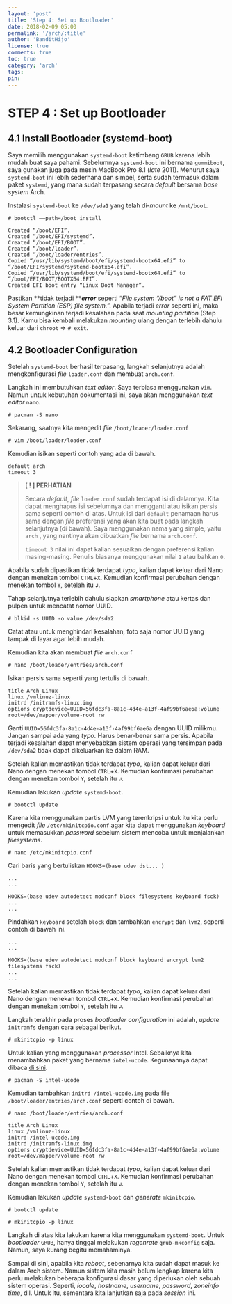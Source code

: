 ```yaml
---
layout: 'post'
title: 'Step 4: Set up Bootloader'
date: 2018-02-09 05:00
permalink: '/arch/:title'
author: 'BanditHijo'
license: true
comments: true
toc: true
category: 'arch'
tags:
pin:
---
```



# STEP 4 : Set up Bootloader

## 4.1 Install Bootloader \(systemd-boot\)

Saya memilih menggunakan `systemd-boot` ketimbang `GRUB` karena lebih mudah buat saya pahami. Sebelumnya `systemd-boot` ini bernama `gummiboot`, saya gunakan juga pada mesin MacBook Pro 8.1 \(_late_ 2011\). Menurut saya `systemd-boot` ini lebih sederhana dan simpel, serta sudah termasuk dalam paket `systemd`, yang mana sudah terpasang secara _default_ bersama _base system_ Arch.

Instalasi `systemd-boot` ke `/dev/sda1` yang telah di-_mount_ ke `/mnt/boot`.

```
# bootctl ––path=/boot install
```

```
Created “/boot/EFI”.
Created “/boot/EFI/systemd”.
Created “/boot/EFI/BOOT”.
Created “/boot/loader”.
Created “/boot/loader/entries”.
Copied “/usr/lib/systemd/boot/efi/systemd-bootx64.efi” to “/boot/EFI/systemd/systemd-bootx64.efi”.
Copied “/usr/lib/systemd/boot/efi/systemd-bootx64.efi” to “/boot/EFI/BOOT/BOOTX64.EFI”.
Created EFI boot entry “Linux Boot Manager”.
```

Pastikan **tidak terjadi **_**error**_ seperti “_File system “/boot” is not a FAT EFI System Partition \(ESP\) file system._”. Apabila terjadi _error_ seperti ini, maka besar kemungkinan terjadi kesalahan pada saat _mounting partition_ \(Step 3.1\). Kamu bisa kembali melakukan _mounting_ ulang dengan terlebih dahulu keluar dari `chroot` =&gt; `# exit`.

## 4.2 Bootloader Configuration

Setelah `systemd-boot` berhasil terpasang, langkah selanjutnya adalah mengkonfigurasi _file_ `loader.conf` dan membuat `arch.conf`.

Langkah ini membutuhkan _text editor_. Saya terbiasa menggunakan `vim`. Namun untuk kebutuhan dokumentasi ini, saya akan menggunakan _text editor_ `nano`.

```
# pacman -S nano
```

Sekarang, saatnya kita mengedit _file_ `/boot/loader/loader.conf`

```
# vim /boot/loader/loader.conf
```

Kemudian isikan seperti contoh yang ada di bawah.

```
default arch
timeout 3
```

> **\[ ! \] PERHATIAN**
>
> Secara _default_, _file_ `loader.conf` sudah terdapat isi di dalamnya. Kita dapat menghapus isi sebelumnya dan mengganti atau isikan persis sama seperti contoh di atas. Untuk isi dari `default` penamaan harus sama dengan _file_ preferensi yang akan kita buat pada langkah selanjutnya \(di bawah\). Saya menggunakan nama yang simple, yaitu `arch` , yang nantinya akan dibuatkan _file_ bernama `arch.conf`.
>
> `timeout 3` nilai ini dapat kalian sesuaikan dengan preferensi kalian masing-masing. Penulis biasanya menggunakan nilai `1` atau bahkan `0`.

Apabila sudah dipastikan tidak terdapat _typo_, kalian dapat keluar dari Nano dengan menekan tombol `CTRL`+`X`. Kemudian konfirmasi perubahan dengan menekan tombol `Y`, setelah itu `↲`.

Tahap selanjutnya terlebih dahulu siapkan _smartphone_ atau kertas dan pulpen untuk mencatat nomor UUID.

```
# blkid -s UUID -o value /dev/sda2
```

Catat atau untuk menghindari kesalahan, foto saja nomor UUID yang tampak di layar agar lebih mudah.

Kemudian kita akan membuat _file_ `arch.conf`

```
# nano /boot/loader/entries/arch.conf
```

Isikan persis sama seperti yang tertulis di bawah.

```
title Arch Linux
linux /vmlinuz-linux
initrd /initramfs-linux.img
options cryptdevice=UUID=56fdc3fa-8a1c-4d4e-a13f-4af99bf6ae6a:volume root=/dev/mapper/volume-root rw
```

Ganti `UUID=56fdc3fa-8a1c-4d4e-a13f-4af99bf6ae6a` dengan UUID milikmu. Jangan sampai ada yang _typo_. Harus benar-benar sama persis. Apabila terjadi  kesalahan dapat menyebabkan sistem operasi yang tersimpan pada `/dev/sda2` tidak dapat dikeluarkan ke dalam RAM.

Setelah kalian memastikan tidak terdapat _typo_, kalian dapat keluar dari Nano dengan menekan tombol `CTRL`+`X`. Kemudian konfirmasi perubahan dengan menekan tombol `Y`, setelah itu `↲`.

Kemudian lakukan _update_ `systemd-boot`.

```
# bootctl update
```

Karena kita menggunakan partis LVM yang terenkripsi untuk itu kita perlu mengedit _file_ `/etc/mkinitcpio.conf` agar kita dapat menggunakan _keyboard_ untuk memasukkan _password_ sebelum sistem mencoba untuk menjalankan _filesystems_.

```
# nano /etc/mkinitcpio.conf
```

Cari baris yang bertuliskan `HOOKS=(base udev dst... )`

```
...
...

HOOKS=(base udev autodetect modconf block filesystems keyboard fsck)
...
...
```

Pindahkan `keyboard` setelah `block` dan tambahkan `encrypt` dan `lvm2`, seperti contoh di bawah ini.

```
...
...

HOOKS=(base udev autodetect modconf block keyboard encrypt lvm2 filesystems fsck)
...
...
```

Setelah kalian memastikan tidak terdapat _typo_, kalian dapat keluar dari Nano dengan menekan tombol `CTRL`+`X`. Kemudian konfirmasi perubahan dengan menekan tombol `Y`, setelah itu `↲`.

Langkah terakhir pada proses _bootloader configuration_ ini adalah, _update_ `initramfs` dengan cara sebagai berikut.

```
# mkinitcpio -p linux
```

Untuk kalian yang menggunakan _processor_ Intel. Sebaiknya kita menambahkan paket yang bernama `intel-ucode`. Kegunaannya dapat dibaca [di sini](https://wiki.archlinux.org/index.php/Microcode).

```
# pacman -S intel-ucode
```

Kemudian tambahkan `initrd /intel-ucode.img` pada file `/boot/loader/entries/arch.conf` seperti contoh di bawah.

```
# nano /boot/loader/entries/arch.conf
```

```
title Arch Linux
linux /vmlinuz-linux
initrd /intel-ucode.img
initrd /initramfs-linux.img
options cryptdevice=UUID=56fdc3fa-8a1c-4d4e-a13f-4af99bf6ae6a:volume root=/dev/mapper/volume-root rw
```

Setelah kalian memastikan tidak terdapat _typo_, kalian dapat keluar dari Nano dengan menekan tombol `CTRL`+`X`. Kemudian konfirmasi perubahan dengan menekan tombol `Y`, setelah itu `↲`.

Kemudian lakukan _update_ `systemd-boot` dan _generate_ `mkinitcpio`.

```
# bootctl update
```

```
# mkinitcpio -p linux
```

Langkah di atas kita lakukan karena kita menggunakan `systemd-boot`. Untuk _bootloader_ `GRUB`, hanya tinggal melakukan _regenrate_ `grub-mkconfig` saja. Namun, saya kurang begitu memahaminya.

Sampai di sini, apabila kita _reboot_, sebenarnya kita sudah dapat masuk ke dalam Arch sistem. Namun sistem kita masih belum lengkap karena kita perlu melakukan beberapa konfigurasi dasar yang diperlukan oleh sebuah sistem operasi. Seperti, _locale_, _hostname_, _username_, _password_, _zoneinfo_ _time_, dll. Untuk itu, sementara kita lanjutkan saja pada _session_ ini.

